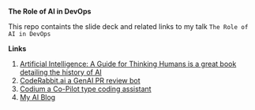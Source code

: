 **The Role of AI in DevOps**

This repo containts the slide deck and related links to my talk `The Role of AI in DevOps`

**Links**

1. [Artificial Intelligence: A Guide for Thinking Humans is a great book detailing the history of AI](https://www.amazon.com/Artificial-Intelligence-Guide-Thinking-Humans/dp/0374257833)
2. [CodeRabbit.ai a GenAI PR review bot](https://coderabbit.ai/)
3. [Codium a Co-Pilot type coding assistant](https://www.codium.ai/)
4. [My AI Blog](https://aibuddy.software/)
